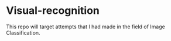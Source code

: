 # Visual-recognition

This repo will target attempts that I had made in the field of Image Classification.

